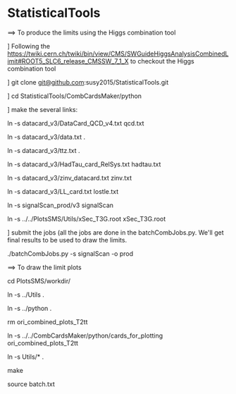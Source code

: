 # StatisticalTools
==> To produce the limits using the Higgs combination tool

] Following the https://twiki.cern.ch/twiki/bin/view/CMS/SWGuideHiggsAnalysisCombinedLimit#ROOT5_SLC6_release_CMSSW_7_1_X to checkout the Higgs combination tool

] git clone git@github.com:susy2015/StatisticalTools.git

] cd StatisticalTools/CombCardsMaker/python

] make the several links:


ln -s datacard_v3/DataCard_QCD_v4.txt qcd.txt

ln -s datacard_v3/data.txt .

ln -s datacard_v3/ttz.txt .

ln -s datacard_v3/HadTau_card_RelSys.txt hadtau.txt

ln -s datacard_v3/zinv_datacard.txt zinv.txt

ln -s datacard_v3/LL_card.txt lostle.txt

ln -s signalScan_prod/v3 signalScan

ln -s ../../PlotsSMS/Utils/xSec_T3G.root xSec_T3G.root

] submit the jobs (all the jobs are done in the batchCombJobs.py. We'll get final results to be used to draw the limits.

./batchCombJobs.py -s signalScan -o prod

==> To draw the limit plots

cd PlotsSMS/workdir/

ln -s ../Utils .

ln -s ../python .

rm ori_combined_plots_T2tt

ln -s ../../CombCardsMaker/python/cards_for_plotting ori_combined_plots_T2tt

ln -s Utils/* .

make

source batch.txt
